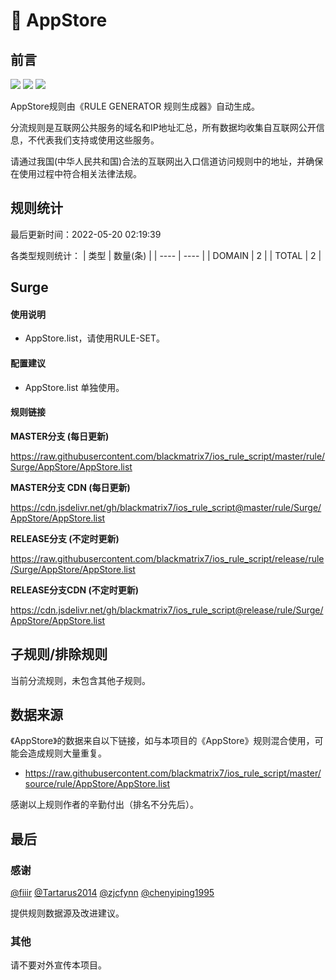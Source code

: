 # 🧸 AppStore

## 前言

![](https://shields.io/badge/-移除重复规则-ff69b4) ![](https://shields.io/badge/-DOMAIN与DOMAIN--SUFFIX合并-green) ![](https://shields.io/badge/-IP--CIDR(6)合并-blueviolet) 

AppStore规则由《RULE GENERATOR 规则生成器》自动生成。

分流规则是互联网公共服务的域名和IP地址汇总，所有数据均收集自互联网公开信息，不代表我们支持或使用这些服务。

请通过我国(中华人民共和国)合法的互联网出入口信道访问规则中的地址，并确保在使用过程中符合相关法律法规。

## 规则统计

最后更新时间：2022-05-20 02:19:39

各类型规则统计：
| 类型 | 数量(条)  | 
| ---- | ----  |
| DOMAIN | 2  | 
| TOTAL | 2  | 


## Surge 

#### 使用说明
- AppStore.list，请使用RULE-SET。

#### 配置建议
- AppStore.list 单独使用。

#### 规则链接
**MASTER分支 (每日更新)**

https://raw.githubusercontent.com/blackmatrix7/ios_rule_script/master/rule/Surge/AppStore/AppStore.list

**MASTER分支 CDN (每日更新)**

https://cdn.jsdelivr.net/gh/blackmatrix7/ios_rule_script@master/rule/Surge/AppStore/AppStore.list

**RELEASE分支 (不定时更新)**

https://raw.githubusercontent.com/blackmatrix7/ios_rule_script/release/rule/Surge/AppStore/AppStore.list

**RELEASE分支CDN (不定时更新)**

https://cdn.jsdelivr.net/gh/blackmatrix7/ios_rule_script@release/rule/Surge/AppStore/AppStore.list

## 子规则/排除规则


当前分流规则，未包含其他子规则。

## 数据来源

《AppStore》的数据来自以下链接，如与本项目的《AppStore》规则混合使用，可能会造成规则大量重复。

- https://raw.githubusercontent.com/blackmatrix7/ios_rule_script/master/source/rule/AppStore/AppStore.list


感谢以上规则作者的辛勤付出（排名不分先后）。

## 最后

### 感谢

[@fiiir](https://github.com/fiiir) [@Tartarus2014](https://github.com/Tartarus2014) [@zjcfynn](https://github.com/zjcfynn) [@chenyiping1995](https://github.com/chenyiping1995) 

提供规则数据源及改进建议。

### 其他

请不要对外宣传本项目。